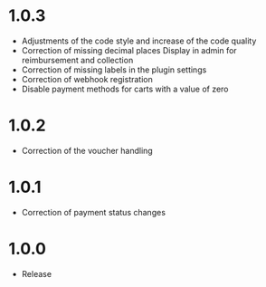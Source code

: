 # 1.0.3
* Adjustments of the code style and increase of the code quality
* Correction of missing decimal places Display in admin for reimbursement and collection
* Correction of missing labels in the plugin settings
* Correction of webhook registration
* Disable payment methods for carts with a value of zero

# 1.0.2
* Correction of the voucher handling

# 1.0.1
* Correction of payment status changes

# 1.0.0
* Release
